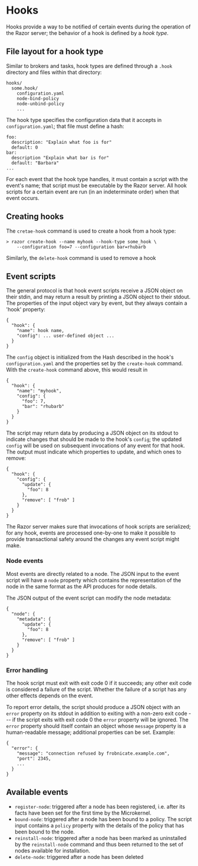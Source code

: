 # Hooks

Hooks provide a way to be notified of certain events during the operation
of the Razor server; the behavior of a hook is defined by a *hook
type*.

## File layout for a hook type

Similar to brokers and tasks, hook types are defined through a `.hook`
directory and files within that directory:

    hooks/
      some.hook/
        configuration.yaml
        node-bind-policy
        node-unbind-policy
        ...

The hook type specifies the configuration data that it accepts in
`configuration.yaml`; that file must define a hash:

    foo:
      description: "Explain what foo is for"
      default: 0
    bar:
      description "Explain what bar is for"
      default: "Barbara"
    ...

For each event that the hook type handles, it must contain a script with
the event's name; that script must be executable by the Razor server. All
hook scripts for a certain event are run (in an indeterminate order) when
that event occurs.

## Creating hooks

The `cretae-hook` command is used to create a hook from a hook type:

    > razor create-hook --name myhook --hook-type some_hook \
        --configuration foo=7 --configuration bar=rhubarb

Similarly, the `delete-hook` command is used to remove a hook

## Event scripts

The general protocol is that hook event scripts receive a JSON object on
their stdin, and may return a result by printing a JSON object to their
stdout. The properties of the input object vary by event, but they always
contain a 'hook' property:

    {
      "hook": {
        "name": hook name,
        "config": ... user-defined object ...
      }
    }

The `config` object is initialized from the Hash described in the hook's
`configuration.yaml` and the properties set by the `create-hook`
command. With the `create-hook` command above, this would result in

    {
      "hook": {
        "name": "myhook",
        "config": {
          "foo": 7,
          "bar": "rhubarb"
        }
      }
    }

The script may return data by producing a JSON object on its stdout to
indicate changes that should be made to the hook's `config`; the updated
`config` will be used on subsequent invocations of any event for that
hook. The output must indicate which properties to update, and which ones
to remove:

    {
      "hook": {
        "config": {
          "update": {
            "foo": 8
          },
          "remove": [ "frob" ]
        }
      }
    }


The Razor server makes sure that invocations of hook scripts are
serialized; for any hook, events are processed one-by-one to make it
possible to provide transactional safety around the changes any event
script might make.

### Node events

Most events are directly related to a node. The JSON input to the event
script will have a `node` property which contains the representation of the
node in the same format as the API produces for node details.

The JSON output of the event script can modify the node metadata:

    {
      "node": {
        "metadata": {
          "update": {
            "foo": 8
          },
          "remove": [ "frob" ]
        }
      }
    }

### Error handling

The hook script must exit with exit code 0 if it succeeds; any other exit
code is considered a failure of the script. Whether the failure of a script
has any other effects depends on the event.

To report error details, the script should produce a JSON object with an
`error` property on its stdout in addition to exiting with a non-zero exit
code --- if the script exits with exit code 0 the `error` property will be
ignored. The `error` property should itself contain an object whose
`message` property is a human-readable message; additional properties can
be set. Example:

    {
      "error": {
        "message": "connection refused by frobnicate.example.com",
        "port": 2345,
        ...
      }
    }


## Available events

* `register-node`: triggered after a node has been registered, i.e. after
  its facts have been set for the first time by the Microkernel.
* `bound-node`: triggered after a node has been bound to a policy. The
  script input contains a `policy` property with the details of the
  policy that has been bound to the node.
* `reinstall-node`: triggered after a node has been marked as uninstalled
  by the `reinstall-node` command and thus been returned to the set of
  nodes available for installation.
* `delete-node`: triggered after a node has been deleted
